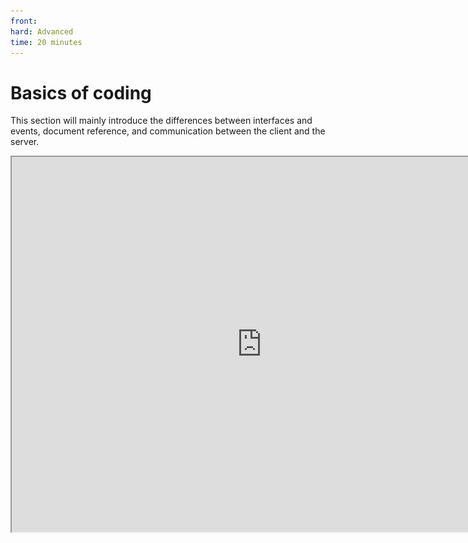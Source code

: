 ```yaml
---
front: 
hard: Advanced
time: 20 minutes
---
```

# Basics of coding

This section will mainly introduce the differences between interfaces and events, document reference, and communication between the client and the server.

<iframe src="https://cc.163.com/act/m/daily/iframeplayer/?id=632867a9e6c041f2578ca820" width="800" height="600" allow="fullscreen"/>

## Interfaces and events

The interface and event definitions here are consistent with those of the logic editor. If you have forgotten, you can go to [Review](../2-Logic Editor Basics/3-Logic Editor Basic Concepts (2).html).

In the logic editor, all events are reflected as `listen: xxxxx`, while in part development, listener events are generally defined as a function.

If you need to check all the events that can be monitored, you can query <a href="../../../../mcdocs/1-ModAPI/事件/世界.html?catalog=1">here</a>.

For example, if the following function is defined in `PartBase`, it is considered to monitor ServerChatEvent

```python
def ServerChatEvent(self, args):
pass
```

In part development, calling interfaces is done in the form of calling functions.

Still in this event, `GetParent`, `SetEntityAttrValue`, `SetEntityAttrMaxValue`, all call the `PartBase` interface.

All available interfaces can be queried <a href="../../../../mcdocs/3-PresetAPI/创建管理/PresetApi.html?catalog=1">here</a>.

```python
def ServerChatEvent(self, args):
if args["message"] != "Update health":
return
parent = self.GetParent()
entityId = parent.GetEntityId()
if args["playerId"] != entityId:
return
self.SetEntityAttrValue(entityId, AttrType.HEALTH, self.health)
self.SetEntityAttrMaxValue(entityId, AttrType.HEALTH, self.maxHealth)
```

> Why is GetParent used in the above code not found in <a href="../../../../mcdocs/3-PresetAPI/Preset Object/Preset/Preset Base Class PresetBase.html?catalog=1#Preset Base Class presetbase">PartBase</a>?
>
> Because we develop presets and parts based on object-oriented technology. PartBase inherits SdkInterface and TransformObject objects, so it can call functions from the parent class.
>
> In fact, the GetParent interface we call comes from <a href="../../../../mcdocs/3-PresetAPI/Preset Object/General/Transformation Object TransformObject.html#getparent">TransformObject</a>. In this way, GetParent can get the player because the part is mounted on the player preset.


## Server-client communication

In the previous logic editor interface production, we have already touched upon some communication between the server and the client.

At that time, the interface sent the content in the client to the server. The server listened and executed the command.

This is a communication from the client to the server. But in fact, there can be two-way communication between the client and the server. The following will introduce the use of communication in detail.

### Client->Server

The communication from the client to the server mainly requires calling the `NotifyToServer` interface on the client, and the server needs to call the `ListenSelfEvent` interface during initialization to listen to this event.

#### NotifyToServer

Document description: <a href="../../../../mcdocs/3-PresetAPI/Preset object/Part/PartBase.html?key=NotifyToServer&docindex=2&type=0#notifytoserver">Click me</a>

| Parameter name | Data type | Description |
| :-------- | :------- | :------- |
| eventName | str | Event name |
| eventData | object | Event data |

This is a client interface. `eventName` is the event name. The event name can be understood as the specific meaning of this event. The client uses this event name to send to the server, so the server also needs to use this event name to listen accordingly. `eventData` is the specific data of the event, that is, the args in the general event, which is generally passed in a dictionary.

#### ListenSelfEvent

Document description: <a href="../../../../mcdocs/3-PresetAPI/Preset Object/Parts/Parts PartBase.html?catalog=1#listenselfevent">Click me</a>

| Parameter name | Data type | Description |
| :-------- | :------- | :------- |
| eventName | str | Event name |
| target | object | Target |
| func | object | Callback function |

This interface is universal for both ends.

`eventName` is the event name defined when we NotifyToServer. `target` is the event of the object to listen to, usually fill in self. `func` is the callback function, define a function, the parameter is args, and then pass in the value of function type here.

example:

```python
class TestPartPart(PartBase):
    def InitServer(self):
        print "InitServer"
        self.ListenSelfEvent("TestEvent", self, self.OnTestEvent)

    def OnTestEvent(self, args):
        print "Received client event from {}".format(args["playerId"])

    def SendToServer(self):
        self.NotifyToServer("TestEvent", {"playerId": self.GetLocalPlayerId()})

```

In this way, if the SendToServer function is called on the client, the server will receive the event accordingly and print the message.

### Server->Client

The communication between the server and the client mainly requires calling the `NotifyToClient` interface on the server, and the client needs to call the `ListenSelfEvent` interface during initialization to listen to this event.

#### NotifyToClient

Document description: <a href="../../../../mcdocs/3-PresetAPI/Preset Object/Parts/Parts PartBase.html?catalog=1#notifytoclient">Click me</a>

| Parameter name | Data type | Description |
| :-------- | :------- | :------- |
| playerId | str | Player ID |
| eventName | str | Event name |
| eventData | object | Event data |

This is a server interface. `playerId` is the player id to be sent to. The other parameters are the same as `NotifyToServer`.

If you need to broadcast to all players' clients, you can use <a href="../../../../mcdocs/3-PresetAPI/Preset Object/Parts/Parts PartBase.html?catalog=1#broadcasttoallclient">BroadcastToAllClient</a>.

#### ListenSelfEvent

ListenSelfEvent is used in the same way as the client to server communication.

Document description: <a href="../../../../mcdocs/3-PresetAPI/Preset Object/Parts/Parts PartBase.html?catalog=1#listenselfevent">Click me</a>

| Parameter name | Data type | Description |
| :-------- | :------- | :------- |
| eventName | str | Event name |
| target | object | Target |
| func | object | Callback function |

This interface is universal on both ends.

`eventName` is the event name defined when we NotifyToServer. `target` is the event of the object to listen to, usually fill in self. `func` is the callback function, define a function, the parameter is args, and then pass in the value of function type here.

Example:

```python
class TestPartPart(PartBase):
def InitClient(self):
print "InitClient"
self.ListenSelfEvent("TestEvent", self, self.OnTestEvent)

def OnTestEvent(self, args):
print "Received event from server {}".format(args)

def SendToServer(self,playerId):

self.NotifyToClient(playerId, "TestEvent", {"msg": "test"})
```

If the SendToServer function is called on the client, the server will receive the event and print the message accordingly.

## Homework

### Identify interfaces and events

Identify whether the code below is calling an interface or listening to an event

1. `self.SetCommand()`

2. `def OnCommandOutputServerEvent(self, args):`

> Answer
>
> 1. Calling the interface
> 2. Listening to events

### Practical operation of part development

Use part development to write an explosive arrow function: all arrows shot will explode when they hit the target.

And use the custom property panel to set the explosion range.

#### Operation steps

1. Create a player preset and an empty part. Name the part `ExplosionArrow`.

2. Attach the part to the player preset.
3. Next, use PyCharm to open `ExplosionArrowPart.py` and edit the code.
4. Define an explosion radius member variable under `__init__` to facilitate the creation of custom attributes later.
5. Listen to <a href="../../../../mcdocs/1-ModAPI/Event/Entity.html?key=ProjectileDoHitEffectEvent&docindex=2&type=0#projectiledohiteffectevent">ProjectileDoHitEffectEvent</a>, get the corresponding position, and then call <a href="../../../../mcdocs/3-PresetAPI/Preset Object/General/SDK Interface Encapsulation SdkInterface.html?key=CreateExplo&docindex=4&type=0#createexplosion">CreateExplosion</a> to create an explosion, in which the explosion radius uses a member variable, and then deletes the arrow entity.

Code reference:

```python
@registerGenericClass("ExplosionArrowPart")
class ExplosionArrowPart(PartBase):
    def __init__(self):
        PartBase.__init__(self)

self.explosionRadius = 5
self.name = "Explosion Arrow Part"

def ProjectileDoHitEffectEvent(self, args):
self.CreateExplosion((args["x"], args["y"], args["z"]), self.explosionRadius, True, True, args["srcId"], args["srcId"])
self.DestroyEntity(args["id"])

```

Next, set the metadata, open `ExplosionArrowPartMeta.py`, modify `PROPERTIES`, and add an explosion radius variable.

Code reference:

```python
@sunshine_class_meta
class ExplosionArrowPartMeta(PartBaseMeta):
CLASS_NAME = "ExplosionArrowPart"
PROPERTIES = {
"explosionRadius": PInt(text="Explosion radius", sort=1000, default=5, group="Explosion arrow")
}
```

This completes the modification. Open the editor, select the explosion bow part, and you can see the corresponding settings.

![](./images/22.png)

### Communication

Use the communication system between the client and the server to send the player's chat content to the client and print it in the log window.

#### Operation steps

1. Create a new empty part, name it `NotifyTest`, and attach it to the player preset.
2. Edit `NotifyTestPart.py`, listen to <a href="../../../../mcdocs/1-ModAPI/事件/世界.html?key=Join&docindex=2&type=0#serverchatevent">ServerChatEvent</a>, get the message content and player ID, and use NotifyToClient to send it to the client. The event name is `ChatToClient`, and the data is a dict `{"msg": message content}`.
3. Call ListenSelfEvent in InitClient to listen to the `ChatToClient` event, and then define a function called `OnRecvChat`, receive args as a parameter, print `args["msg"]`, as a callback function.

Code reference:

```python
@registerGenericClass("NotifyTestPart")
class NotifyTestPart(PartBase):
def __init__(self):
PartBase.__init__(self)
self.name = "Communication test"

def InitClient(self):
self.ListenSelfEvent("ChatToClient", self, self.OnRecvChat)

def OnRecvChat(self, args):
print "Chat message sent from the server: {}".format(args["msg"])


def ServerChatEvent(self, args):
message = args["message"]
playerId = args["playerId"]
self.NotifyToClient(playerId, "ChatToClient", {"msg": message})
```

In this way, every time a message is sent, the client will print the received message content in the log window.